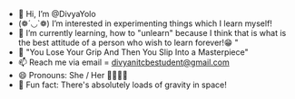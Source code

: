 - 👋 Hi, I’m @DivyaYolo
- (❁´◡`❁) I’m interested in experimenting things which I learn myself!
- 🌱 I’m currently learning, how to "unlearn" because I think that is what is the best attitude of a person who wish to learn forever!😁 " 
- 🦋 "You Lose Your Grip And Then You Slip Into a Masterpiece"  
- 📫 Reach me via email = divyanitcbestudent@gmail.com
- 😄 Pronouns: She / Her 👩‍💼💁‍♀️
- 🚀 Fun fact: There's absolutely loads of gravity in space!

<!---
DivyaYolo/DivyaYolo is a ✨ special ✨ repository because its `README.md` (this file) appears on your GitHub profile.
You can click the Preview link to take a look at your changes.
--->
